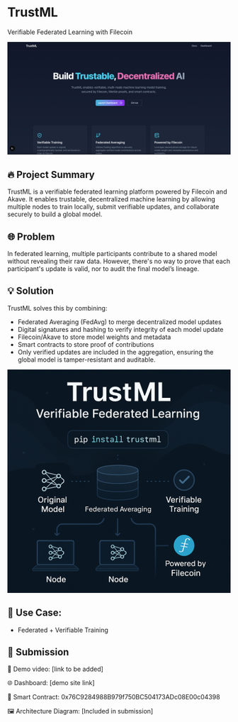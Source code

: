 # TrustML

Verifiable Federated Learning with Filecoin

![ogp](./app/public/ogp.png)

## 🔥 Project Summary

TrustML is a verifiable federated learning platform powered by Filecoin and Akave. It enables trustable, decentralized machine learning by allowing multiple nodes to train locally, submit verifiable updates, and collaborate securely to build a global model.

## 🌐 Problem

In federated learning, multiple participants contribute to a shared model without revealing their raw data. However, there's no way to prove that each participant's update is valid, nor to audit the final model’s lineage.

## 💡 Solution

TrustML solves this by combining:

- Federated Averaging (FedAvg) to merge decentralized model updates
- Digital signatures and hashing to verify integrity of each model update
- Filecoin/Akave to store model weights and metadata
- Smart contracts to store proof of contributions
- Only verified updates are included in the aggregation, ensuring the global model is tamper-resistant and auditable.

![ogp](./app/public/diagram.png)

## 🎯 Use Case:

- Federated + Verifiable Training

## 🎯 Submission

🎥 Demo video: [link to be added]

🌐 Dashboard: [demo site link]

🧾 Smart Contract: 0x76C9284988B979f750BC504173ADc08E00c04398

🖼 Architecture Diagram: [Included in submission]
